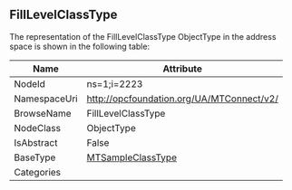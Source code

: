 <!-- objecttype -->
## FillLevelClassType
  
<!-- end of text -->
The representation of the FillLevelClassType ObjectType in the address space is shown in the following table:  

|Name|Attribute|
|---|---|
|NodeId|ns=1;i=2223|
|NamespaceUri|http://opcfoundation.org/UA/MTConnect/v2/|
|BrowseName|FillLevelClassType|
|NodeClass|ObjectType|
|IsAbstract|False|
|BaseType|[MTSampleClassType](../../ObjectTypes/MTSampleClassType/readme.md)|
|Categories||

